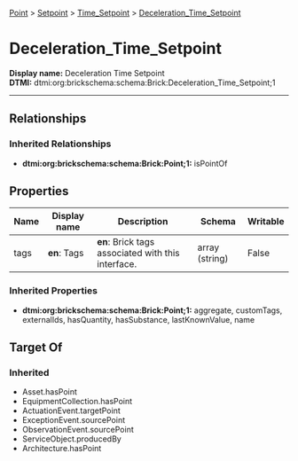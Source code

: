 [Point](../../Point.md) > [Setpoint](../Setpoint.md) > [Time_Setpoint](Time_Setpoint.md) > [Deceleration_Time_Setpoint](.)
# Deceleration_Time_Setpoint

**Display name:** Deceleration Time Setpoint<br />
**DTMI:** dtmi:org:brickschema:schema:Brick:Deceleration_Time_Setpoint;1

---
## Relationships
### Inherited Relationships
* **dtmi:org:brickschema:schema:Brick:Point;1:** isPointOf
## Properties
|Name|Display name|Description|Schema|Writable|
|-|-|-|-|-|
|tags|**en**: Tags|**en**: Brick tags associated with this interface.|array (string)|False|
### Inherited Properties
* **dtmi:org:brickschema:schema:Brick:Point;1:** aggregate, customTags, externalIds, hasQuantity, hasSubstance, lastKnownValue, name
## Target Of
### Inherited
* Asset.hasPoint
* EquipmentCollection.hasPoint
* ActuationEvent.targetPoint
* ExceptionEvent.sourcePoint
* ObservationEvent.sourcePoint
* ServiceObject.producedBy
* Architecture.hasPoint
